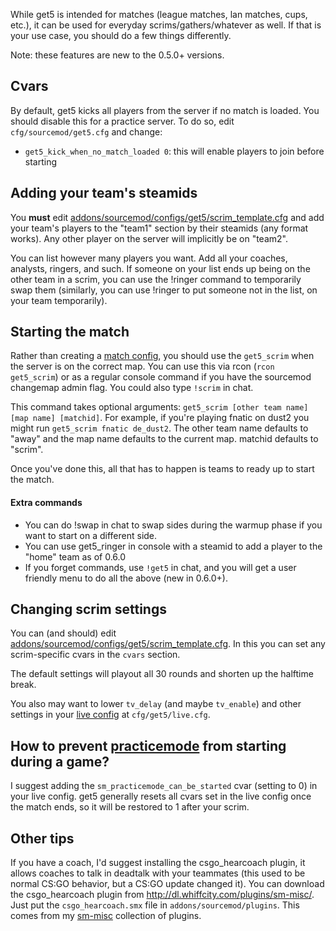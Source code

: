 While get5 is intended for matches (league matches, lan matches, cups, etc.), it can be used for everyday scrims/gathers/whatever as well. If that is your use case, you should do a few things differently.

Note: these features are new to the 0.5.0+ versions.

## Cvars

By default, get5 kicks all players from the server if no match is loaded. You should disable this for a practice server. To do so, edit ``cfg/sourcemod/get5.cfg`` and change:
- ``get5_kick_when_no_match_loaded 0``: this will enable players to join before starting

## Adding your team's steamids

You **must** edit [addons/sourcemod/configs/get5/scrim_template.cfg](https://github.com/splewis/get5/blob/master/configs/get5/scrim_template.cfg) and add your team's players to the "team1" section by their steamids (any format works). Any other player on the server will implicitly be on "team2".

You can list however many players you want. Add all your coaches, analysts, ringers, and such. If someone on your list ends up being on the other team in a scrim, you can use the !ringer command to temporarily swap them (similarly, you can use !ringer to put someone not in the list, on your team temporarily).

## Starting the match

Rather than creating a [match config](https://github.com/splewis/get5#match-schema), you should use the ``get5_scrim`` when the server is on the correct map. You can use this via rcon (``rcon get5_scrim``) or as a regular console command if you have the sourcemod changemap admin flag. You could also type ``!scrim`` in chat.

This command takes optional arguments: ``get5_scrim [other team name] [map name] [matchid]``. For example, if you're playing fnatic on dust2 you might run ``get5_scrim fnatic de_dust2``. The other team name defaults to "away" and the map name defaults to the current map. matchid defaults to "scrim".

Once you've done this, all that has to happen is teams to ready up to start the match.

#### Extra commands
- You can do !swap in chat to swap sides during the warmup phase if you want to start on a different side.
- You can use get5_ringer in console with a steamid to add a player to the "home" team as of 0.6.0
- If you forget commands, use ``!get5`` in chat, and you will get a user friendly menu to do all the above (new in 0.6.0+).

## Changing scrim settings

You can (and should) edit [addons/sourcemod/configs/get5/scrim_template.cfg](https://github.com/splewis/get5/blob/master/configs/get5/scrim_template.cfg). In this you can set any scrim-specific cvars in the ``cvars`` section. 

The default settings will playout all 30 rounds and shorten up the halftime break.

You also may want to lower ``tv_delay`` (and maybe ``tv_enable``) and other settings in your [live config](https://github.com/splewis/get5/blob/master/cfg/get5/live.cfg#L56) at ``cfg/get5/live.cfg``.

## How to prevent [practicemode](https://github.com/splewis/csgo-practice-mode) from starting during a game?

I suggest adding the ``sm_practicemode_can_be_started`` cvar (setting to 0) in your live config. get5 generally resets all cvars set in the live config once the match ends, so it will be restored to 1 after your scrim.

## Other tips

If you have a coach, I'd suggest installing the csgo_hearcoach plugin, it allows coaches to talk in deadtalk with your teammates (this used to be normal CS:GO behavior, but a CS:GO update changed it). You can download the csgo_hearcoach plugin from http://dl.whiffcity.com/plugins/sm-misc/. Just put the ``csgo_hearcoach.smx`` file in ``addons/sourcemod/plugins``. This comes from my [sm-misc](https://github.com/splewis/sm-misc) collection of plugins.